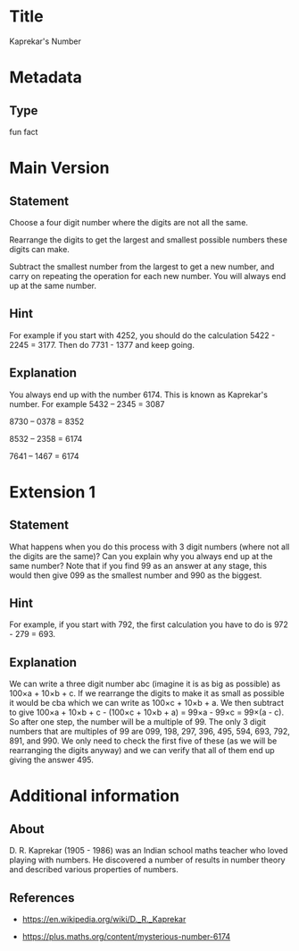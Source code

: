 # Title

Kaprekar's Number

# Metadata

## Type

fun fact

# Main Version

## Statement

Choose a four digit number where the digits are not all the same.

Rearrange the digits to get the largest and smallest possible numbers these digits can make.

Subtract the smallest number from the largest to get a new number, and carry on repeating the operation for each new number. You will always end up at the same number.

## Hint

For example if you start with 4252, you should do the calculation 5422 - 2245 = 3177. Then do 7731 - 1377 and keep going.

## Explanation

You always end up with the number 6174. This is known as Kaprekar's number. For example 5432 – 2345 = 3087

8730 – 0378 = 8352

8532 – 2358 = 6174

7641 – 1467 = 6174

# Extension 1

## Statement

What happens when you do this process with 3 digit numbers (where not all the digits are the same)? Can you explain why you always end up at the same number? Note that if you find 99 as an answer at any stage, this would then give 099 as the smallest number and 990 as the biggest.

## Hint

For example, if you start with 792, the first calculation you have to do is 972 - 279 = 693. 

## Explanation

We can write a three digit number abc (imagine it is as big as possible) as 100×a + 10×b + c. If we rearrange the digits to make it as small as possible it would be cba which we can write as 100×c + 10×b + a. We then subtract to give 100×a + 10×b + c - (100×c + 10×b + a) = 99×a - 99×c = 99×(a - c). So after one step, the number will be a multiple of 99. The only 3 digit numbers that are multiples of 99 are 099, 198, 297, 396, 495, 594, 693, 792, 891, and 990. We only need to check the first five of these (as we will be rearranging the digits anyway) and we can verify that all of them end up giving the answer 495.

# Additional information

## About

D. R. Kaprekar (1905 - 1986) was an Indian school maths teacher who loved playing with numbers. He discovered a number of results in number theory and described various properties of numbers.

## References

* https://en.wikipedia.org/wiki/D._R._Kaprekar

* https://plus.maths.org/content/mysterious-number-6174
